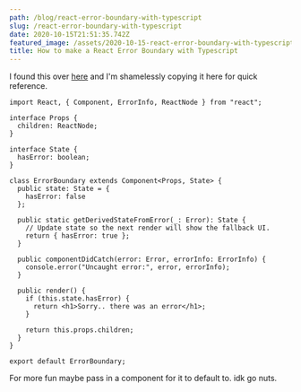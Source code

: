 ```yaml
---
path: /blog/react-error-boundary-with-typescript
slug: /react-error-boundary-with-typescript
date: 2020-10-15T21:51:35.742Z
featured_image: /assets/2020-10-15-react-error-boundary-with-typescript.png
title: How to make a React Error Boundary with Typescript
---
```

I found this over [here](https://react-typescript-cheatsheet.netlify.app/docs/basic/getting-started/error_boundaries/) and I'm shamelessly copying it here for quick reference.

```
import React, { Component, ErrorInfo, ReactNode } from "react";

interface Props {
  children: ReactNode;
}

interface State {
  hasError: boolean;
}

class ErrorBoundary extends Component<Props, State> {
  public state: State = {
    hasError: false
  };

  public static getDerivedStateFromError(_: Error): State {
    // Update state so the next render will show the fallback UI.
    return { hasError: true };
  }

  public componentDidCatch(error: Error, errorInfo: ErrorInfo) {
    console.error("Uncaught error:", error, errorInfo);
  }

  public render() {
    if (this.state.hasError) {
      return <h1>Sorry.. there was an error</h1>;
    }

    return this.props.children;
  }
}

export default ErrorBoundary;
```

For more fun maybe pass in a component for it to default to. idk go nuts.
